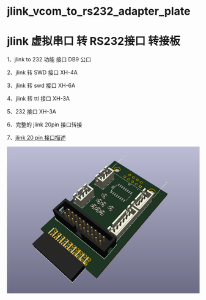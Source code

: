 # jlink_vcom_to_rs232_adapter_plate
# jlink 虚拟串口 转 RS232接口 转接板

1、jlink to 232 功能 接口 DB9 公口

2、jlink 转 SWD 接口 XH-4A

3、jlink 转 swd 接口 XH-6A

4、jlink 转 ttl 接口 XH-3A

5、232 接口 XH-3A

6、完整的 jlink 20pin 接口转接

7、[jlink 20 pin 接口描述](https://www.segger.com/products/debug-probes/j-link/technology/interface-description/)

![image](/image/jlink_vcom_to_rs232_adapter_plate.png)

